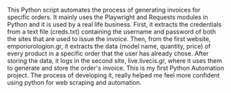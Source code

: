 This Python script automates the process of generating invoices for specific orders. It mainly uses the Playwright and Requests modules in Python and it is used by a real life business. First, it extracts the credentials from a text file (creds.txt) containing the username and password of both the sites that are used to issue the invoice. Then, from the first website, emporiorologion.gr, it extracts the data (model name, quantity, price) of every product in a specific order that the user has already chose. After storing the data, it logs in the second site, live.livecis.gr, where it uses them to generate and store the order's invoice. This is my first Python Automation project. The process of developing it, really helped me feel more confident using python for web scraping and automation.
